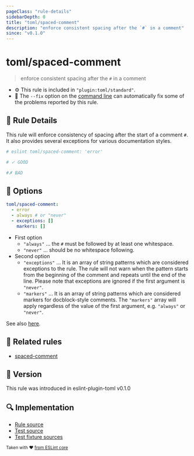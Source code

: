 ```yaml
---
pageClass: "rule-details"
sidebarDepth: 0
title: "toml/spaced-comment"
description: "enforce consistent spacing after the `#` in a comment"
since: "v0.1.0"
---
```


# toml/spaced-comment

> enforce consistent spacing after the `#` in a comment

- :gear: This rule is included in `"plugin:toml/standard"`.
- :wrench: The `--fix` option on the [command line](https://eslint.org/docs/user-guide/command-line-interface#fixing-problems) can automatically fix some of the problems reported by this rule.

## :book: Rule Details

This rule will enforce consistency of spacing after the start of a comment `#`. It also provides several exceptions for various documentation styles.

<eslint-code-block fix>

<!-- eslint-skip -->

```toml
# eslint toml/spaced-comment: 'error'

# ✓ GOOD

#✗ BAD
```

</eslint-code-block>

## :wrench: Options

```yaml
toml/spaced-comment:
  - error
  - always # or "never"
  - exceptions: []
    markers: []
```

- First option
  - `"always"` ... the `#` must be followed by at least one whitespace.
  - `"never"` ... should be no whitespace following.
- Second option
  - `"exceptions"` ... It is an array of string patterns which are considered exceptions to the rule. The rule will not warn when the pattern starts from the beginning of the comment and repeats until the end of the line. Please note that exceptions are ignored if the first argument is `"never"`.
  - `"markers"` ... It is an array of string patterns which are considered markers for docblock-style comments. The `"markers"` array will apply regardless of the value of the first argument, e.g. `"always"` or `"never"`.

See also [here](https://eslint.org/docs/rules/spaced-comment#options).

## :couple: Related rules

- [spaced-comment]

[spaced-comment]: https://eslint.org/docs/rules/spaced-comment

## :rocket: Version

This rule was introduced in eslint-plugin-toml v0.1.0

## :mag: Implementation

- [Rule source](https://github.com/ota-meshi/eslint-plugin-toml/blob/main/src/rules/spaced-comment.ts)
- [Test source](https://github.com/ota-meshi/eslint-plugin-toml/blob/main/tests/src/rules/spaced-comment.ts)
- [Test fixture sources](https://github.com/ota-meshi/eslint-plugin-toml/tree/main/tests/fixtures/rules/spaced-comment)

<sup>Taken with ❤️ [from ESLint core](https://eslint.org/docs/rules/spaced-comment)</sup>
